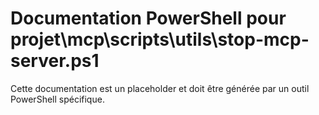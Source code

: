 # Documentation PowerShell pour projet\mcp\scripts\utils\stop-mcp-server.ps1

Cette documentation est un placeholder et doit être générée par un outil PowerShell spécifique.
